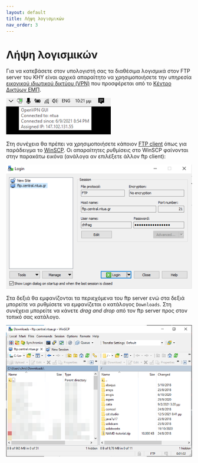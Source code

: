 ```yaml
---
layout: default
title: Λήψη λογισμικών
nav_order: 3
---
```


# Λήψη λογισμικών

Για να κατεβάσετε στον υπολογιστή σας τα διαθέσιμα λογισμικά στον FTP server του KHY είναι αρχικά
απαραίτητο να χρησιμοποιήσετε την υπηρεσία [εικονικού ιδιωτικού δικτύου
(VPN)](https://bit.ly/2LedY2N) που προσφέρεται από το [Κέντρο Δικτύων
ΕΜΠ](https://bit.ly/32HMckw).

![](openvpn.png)

Στη συνέχεια θα πρέπει να χρησιμοποιήσετε κάποιον [FTP
client](https://bit.ly/3uTwS16) όπως για παράδειγμα το
[WinSCP](https://bit.ly/2QmqxeN). Οι απαραίτητες ρυθμίσεις στο WinSCP φαίνονται
στην παρακάτω εικόνα (ανάλογα αν επιλέξετε άλλον ftp client):

![](winscp/0.png)

Στα δεξιά θα εμφανίζονται τα περιεχόμενα του ftp server ενώ στα δεξιά μπορείτε
να ρυθμίσετε να εμφανίζεται ο κατάλογος `Downloads`. Στη συνέχεια μπορείτε να
κάνετε _drag and drop_ από τον ftp server προς στον τοπικό σας κατάλογο.

![](winscp/1.png)

